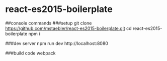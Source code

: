 # react-es2015-boilerplate

##console commands
###setup
    git clone https://github.com/mstaebler/react-es2015-boilerplate.git
    cd react-es2015-boilerplate
    npm i

###dev server
    npm run dev
    http://localhost:8080

###build code
    webpack
